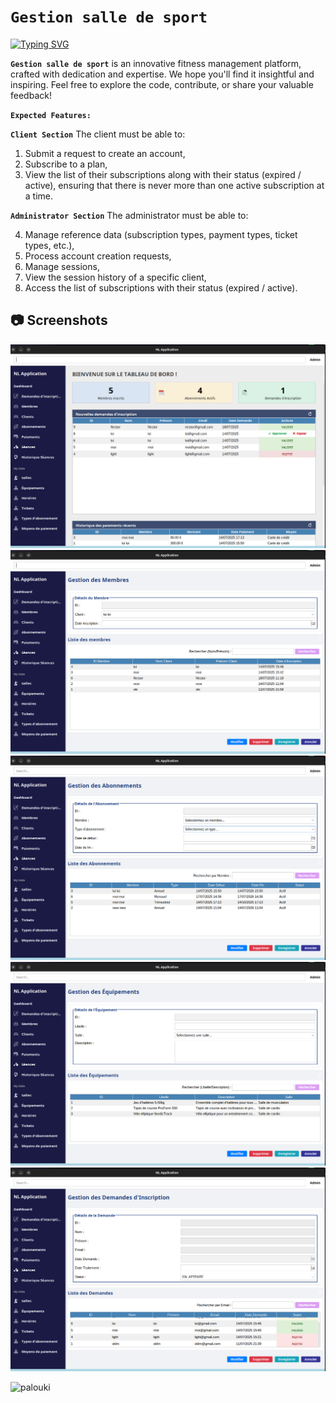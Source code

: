# **`Gestion salle de sport`** 

[![Typing SVG](https://readme-typing-svg.demolab.com?font=Fira+Code&pause=1000&random=false&width=435&lines=Welcome+to+my+github+repo;for+GESTION+SALLE+DE+SPORT)](https://git.io/typing-svg)


**`Gestion salle de sport`** is an innovative fitness management platform, crafted with dedication and expertise. We hope you'll find it insightful and inspiring. Feel free to explore the code, contribute, or share your valuable feedback!

**`Expected Features:`**

**`Client Section`**
The client must be able to:

1. Submit a request to create an account,
2. Subscribe to a plan,
3. View the list of their subscriptions along with their status (expired / active), ensuring that there is never more than one active subscription at a time.

**`Administrator Section`**
The administrator must be able to:

4. Manage reference data (subscription types, payment types, ticket types, etc.),
5. Process account creation requests,
6. Manage sessions,
7. View the session history of a specific client,
8. Access the list of subscriptions with their status (expired / active).


<summary><h2>📷 Screenshots</h2></summary>

<img src="https://github.com/PALOUKI/Gestion_salle-_de_sport_jpa/blob/main/png/un.png" alt=""> <img src="https://github.com/PALOUKI/Gestion_salle-_de_sport_jpa/blob/main/png/deux.png" alt=""> <img src="https://github.com/PALOUKI/Gestion_salle-_de_sport_jpa/blob/main/png/trois.png" alt=""> <img src="https://github.com/PALOUKI/Gestion_salle-_de_sport_jpa/blob/main/png/quatre.png" alt="">  <img src="https://github.com/PALOUKI/Gestion_salle-_de_sport_jpa/blob/main/png/cinq.png" alt="">  

<img src="https://komarev.com/ghpvc/?username=PALOUKI" alt="palouki"> 
